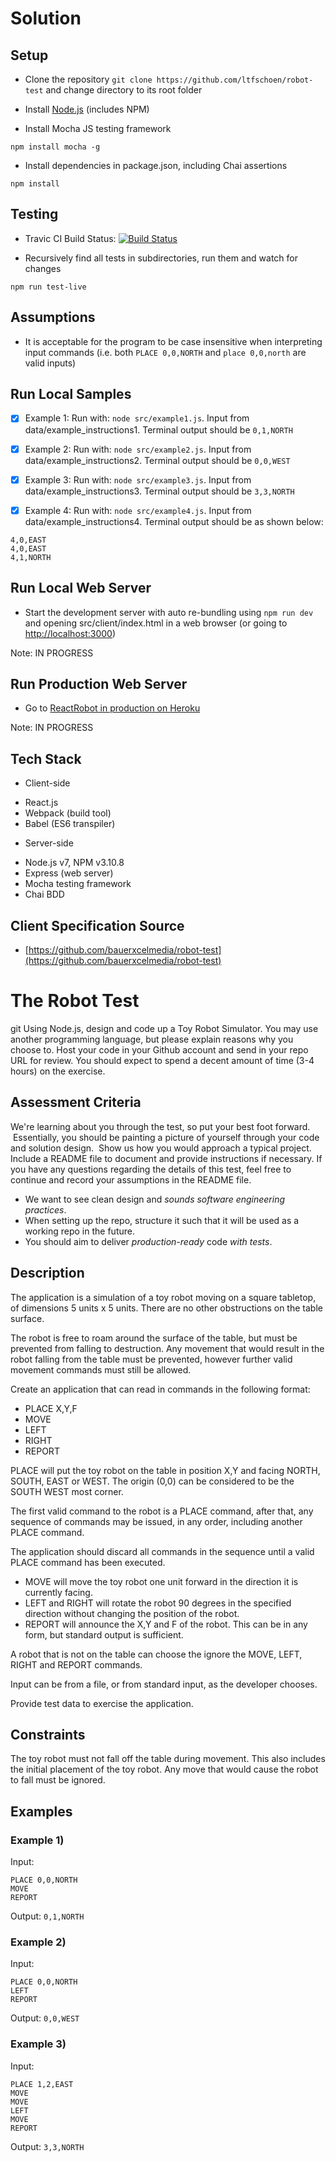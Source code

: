 # Solution

## Setup

* Clone the repository `git clone https://github.com/ltfschoen/robot-test` and change directory to its root folder

* Install [Node.js](https://nodejs.org) (includes NPM)

* Install Mocha JS testing framework

`npm install mocha -g`

* Install dependencies in package.json, including Chai assertions

`npm install`

## Testing

* Travic CI Build Status: [![Build Status](https://api.travis-ci.org/ltfschoen/robot-test.svg)](https://travis-ci.org/ltfschoen/robot-test)

* Recursively find all tests in subdirectories, run them and watch for changes

`npm run test-live`

## Assumptions

* It is acceptable for the program to be case insensitive when interpreting input commands (i.e. both `PLACE 0,0,NORTH` and `place 0,0,north` are valid inputs)

## Run Local Samples

* [x] Example 1: Run with: `node src/example1.js`. Input from data/example_instructions1. Terminal output should be `0,1,NORTH`

* [x] Example 2: Run with: `node src/example2.js`. Input from data/example_instructions2. Terminal output should be `0,0,WEST`

* [x] Example 3: Run with: `node src/example3.js`. Input from data/example_instructions3. Terminal output should be `3,3,NORTH`

* [x] Example 4: Run with: `node src/example4.js`. Input from data/example_instructions4. Terminal output should be as shown below:

```
4,0,EAST
4,0,EAST
4,1,NORTH
```

## Run Local Web Server

* Start the development server with auto re-bundling using `npm run dev` and opening src/client/index.html in a web browser (or going to [http://localhost:3000](http://localhost:3000))

Note: IN PROGRESS

## Run Production Web Server

* Go to [ReactRobot in production on Heroku](https://reactrobot.herokuapp.com/)

Note: IN PROGRESS

## Tech Stack

* Client-side
- React.js
- Webpack (build tool)
- Babel (ES6 transpiler)

* Server-side
- Node.js v7, NPM v3.10.8
- Express (web server)
- Mocha testing framework
- Chai BDD

## Client Specification Source

* [https://github.com/bauerxcelmedia/robot-test](https://github.com/bauerxcelmedia/robot-test)

# The Robot Test
git 
Using Node.js, design and code up a Toy Robot Simulator. You may use another programming language, but please explain reasons why you choose to. Host your code in your Github account and send in your repo URL for review. You should expect to spend a decent amount of time (3-4 hours) on the exercise.

## Assessment Criteria

We're learning about you through the test, so put your best foot forward.  Essentially, you should be painting a picture of yourself through your code and solution design.  Show us how you would approach a typical project. Include a README file to document and provide instructions if necessary. If you have any questions regarding the details of this test, feel free to continue and record your assumptions in the README file.

- We want to see clean design and _sounds software engineering practices_.
- When setting up the repo, structure it such that it will be used as a working repo in the future.
- You should aim to deliver _production-ready_ code _with tests_.

## Description

The application is a simulation of a toy robot moving on a square tabletop, of dimensions 5 units x 5 units. There are no other obstructions on the table surface.

The robot is free to roam around the surface of the table, but must be prevented from falling to destruction. Any movement that would result in the robot falling from the table must be prevented, however further valid movement commands must still be allowed.

Create an application that can read in commands in the following format:

- PLACE X,Y,F
- MOVE
- LEFT
- RIGHT
- REPORT

PLACE will put the toy robot on the table in position X,Y and facing NORTH, SOUTH, EAST or WEST. The origin (0,0) can be considered to be the SOUTH WEST most corner.

The first valid command to the robot is a PLACE command, after that, any sequence of commands may be issued, in any order, including another PLACE command. 

The application should discard all commands in the sequence until a valid PLACE command has been executed.

- MOVE will move the toy robot one unit forward in the direction it is currently facing.
- LEFT and RIGHT will rotate the robot 90 degrees in the specified direction without changing the position of the robot.
- REPORT will announce the X,Y and F of the robot. This can be in any form, but standard output is sufficient.

A robot that is not on the table can choose the ignore the MOVE, LEFT, RIGHT and REPORT commands.

Input can be from a file, or from standard input, as the developer chooses.

Provide test data to exercise the application.

## Constraints

The toy robot must not fall off the table during movement. This also includes the initial placement of the toy robot.
Any move that would cause the robot to fall must be ignored.

## Examples

### Example 1)

Input:
```
PLACE 0,0,NORTH
MOVE
REPORT
```

Output: `0,1,NORTH`

### Example 2)

Input:
```
PLACE 0,0,NORTH
LEFT
REPORT
```

Output: `0,0,WEST`

### Example 3)

Input:
```
PLACE 1,2,EAST
MOVE
MOVE
LEFT
MOVE
REPORT
```
Output: `3,3,NORTH`